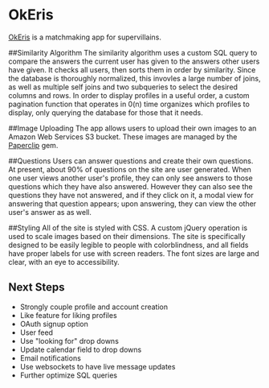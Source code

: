 # OkEris
[OkEris](http://www.okeris.com) is a matchmaking app for supervillains.

##Similarity Algorithm
The similarity algorithm uses a custom SQL query to compare the answers the current user has given to the answers other users have given. It checks all users, then sorts them in order by similarity. Since the database is thoroughly normalized, this invovles a large number of joins, as well as multiple self joins and two subqueries to select the desired columns and rows. In order to display profiles in a useful order, a custom pagination function that operates in 0(n) time organizes which profiles to display, only querying the database for those that it needs.

##Image Uploading
The app allows users to upload their own images to an Amazon Web Services S3 bucket. These images are managed by the [Paperclip](https://github.com/thoughtbot/paperclip) gem.

##Questions
Users can answer questions and create their own questions. At present, about 90% of questions on the site are user generated. When one user views another user's profile, they can only see answers to those questions which they have also answered. However they can also see the questions they have not answered, and if they click on it, a modal view for answering that question appears; upon answering, they can view the other user's answer as as well.

##Styling
All of the site is styled with CSS. A custom jQuery operation is used to scale images based on their dimensions. The site is specifically designed to be easily legible to people with colorblindness, and all fields have proper labels for use with screen readers. The font sizes are large and clear, with an eye to accessibility.


## Next Steps
- Strongly couple profile and account creation
- Like feature for liking profiles
- OAuth signup option
- User feed
- Use "looking for" drop downs
- Update calendar field to drop downs
- Email notifications
- Use websockets to have live message updates
- Further optimize SQL queries
